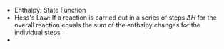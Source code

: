 - Enthalpy: State Function
- Hess's Law: If a reaction is carried out in a series of steps $\Delta H$ for the overall reaction equals the sum of the enthalpy changes for the individual steps
- 